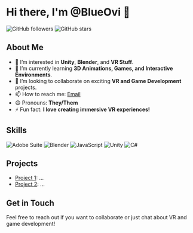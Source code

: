 # Hi there, I'm @BlueOvi 👋

![GitHub followers](https://img.shields.io/github/followers/BlueOvi?style=social)
![GitHub stars](https://img.shields.io/github/stars/BlueOvi?style=social)

## About Me
- 👀 I’m interested in **Unity**, **Blender**, and **VR Stuff**.
- 🌱 I’m currently learning **3D Animations, Games, and Interactive Environments**.
- 💞️ I’m looking to collaborate on exciting **VR and Game Development** projects.
- 📫 How to reach me: [Email](mailto:ovine.contact@gmail.com)
- 😄 Pronouns: **They/Them**
- ⚡ Fun fact: **I love creating immersive VR experiences!**

## Skills
![Adobe Suite](https://img.shields.io/badge/Adobe%20Suite-FF0000?style=flat&logo=adobe&logoColor=white)
![Blender](https://img.shields.io/badge/Blender-F5792A?style=flat&logo=blender&logoColor=white)
![JavaScript](https://img.shields.io/badge/JavaScript-F7DF1E?style=flat&logo=javascript&logoColor=black)
![Unity](https://img.shields.io/badge/Unity-100000?style=flat&logo=unity&logoColor=white)
![C#](https://img.shields.io/badge/C%23-239120?style=flat&logo=c-sharp&logoColor=white)

## Projects
- [Project 1](https://github.com/BlueOvi/project1): ...
- [Project 2](https://github.com/BlueOvi/project2): ...

## Get in Touch
Feel free to reach out if you want to collaborate or just chat about VR and game development!

<!---
BlueOvi/BlueOvi is a ✨ special ✨ repository because its `README.md` (this file) appears on your GitHub profile.
You can click the Preview link to take a look at your changes.
--->
